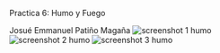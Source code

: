 Practica 6: Humo y Fuego

Josué Emmanuel Patiño Magaña
![screenshot 1 humo](https://github.com/JosuePatino/Simulacion-por-computadora---Josue-Patino/assets/144542355/b766888a-fc5c-4a0f-b0f1-b1e10642eb39)
![screenshot 2 humo](https://github.com/JosuePatino/Simulacion-por-computadora---Josue-Patino/assets/144542355/e3cb434f-405a-4872-8b48-88fa3cdf302d)
![screenshot 3 humo](https://github.com/JosuePatino/Simulacion-por-computadora---Josue-Patino/assets/144542355/bd53c0ff-0fa9-4eac-97a7-f1ce4a173793)
